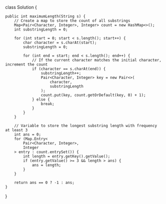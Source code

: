 class Solution {

    public int maximumLength(String s) {
        // Create a map to store the count of all substrings
        Map<Pair<Character, Integer>, Integer> count = new HashMap<>();
        int substringLength = 0;

        for (int start = 0; start < s.length(); start++) {
            char character = s.charAt(start);
            substringLength = 0;

            for (int end = start; end < s.length(); end++) {
                // If the current character matches the initial character, increment the count
                if (character == s.charAt(end)) {
                    substringLength++;
                    Pair<Character, Integer> key = new Pair<>(
                        character,
                        substringLength
                    );
                    count.put(key, count.getOrDefault(key, 0) + 1);
                } else {
                    break;
                }
            }
        }

        // Variable to store the longest substring length with frequency at least 3
        int ans = 0;
        for (Map.Entry<
            Pair<Character, Integer>,
            Integer
        > entry : count.entrySet()) {
            int length = entry.getKey().getValue();
            if (entry.getValue() >= 3 && length > ans) {
                ans = length;
            }
        }

        return ans == 0 ? -1 : ans;
    }
}
